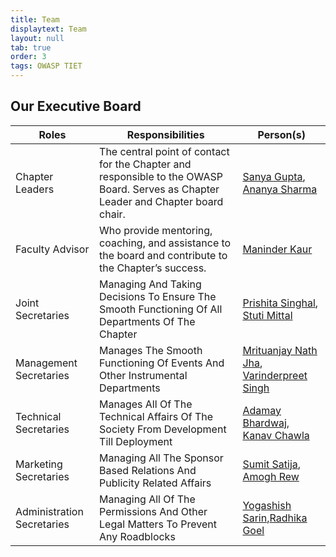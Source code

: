 ```yaml
---
title: Team
displaytext: Team
layout: null
tab: true
order: 3
tags: OWASP TIET
---
```


## Our Executive Board

| Roles | Responsibilities | Person(s) |
| --- | --- | --- |
| Chapter Leaders | The central point of contact for the Chapter and responsible to the OWASP Board. Serves as Chapter Leader and Chapter board chair. | [Sanya Gupta](mailto:sgupta12_be21@thapar.edu), [Ananya Sharma](mailto:asharma36_be21@thapar.edu)|
| Faculty Advisor | Who provide mentoring, coaching, and assistance to the board and contribute to the Chapter’s success. | [Maninder Kaur](mailto:maninder.kaur@owasp.org) |
| Joint Secretaries | Managing And Taking Decisions To Ensure The Smooth Functioning Of All Departments Of The Chapter | [Prishita Singhal](mailto:psinghal_be21@thapar.edu), [Stuti Mittal](mailto:smittal_be21@thapar.edu)|
| Management Secretaries | Manages The Smooth Functioning Of Events And Other Instrumental Departments | [Mrituanjay Nath Jha](mailto:mjha_be21@thapar.edu), [Varinderpreet Singh](mailto:vsingh6_be21@thapar.edu) |
| Technical Secretaries | Manages All Of The Technical Affairs Of The Society From Development Till Deployment |[Adamay Bhardwaj](mailto:abhardwaj2_be21@thapar.edu), [Kanav Chawla](mailto:kchawla1_be21@thapar.edu)|
| Marketing Secretaries | Managing All The Sponsor Based Relations And Publicity Related Affairs | [Sumit Satija](mailto:ssatija_be21@thapar.edu),[ Amogh Rew](mailto:arew_be21@thapar.edu)|
| Administration Secretaries | Managing All Of The Permissions And Other Legal Matters To Prevent Any Roadblocks |[Yogashish Sarin](mailto:ysarin_be21@thapar.edu),[Radhika Goel](mailto:rgoel1_be21@thapar.edu) |
